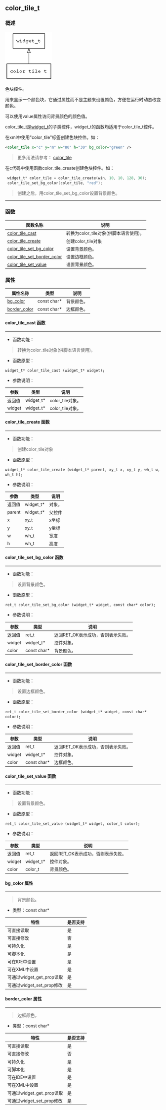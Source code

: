 ## color\_tile\_t
### 概述
![image](images/color_tile_t_0.png)

 色块控件。

 用来显示一个颜色块，它通过属性而不是主题来设置颜色，方便在运行时动态改变颜色。

 可以使用value属性访问背景颜色的颜色值。

 color\_tile\_t是[widget\_t](widget_t.md)的子类控件，widget\_t的函数均适用于color\_tile\_t控件。

 在xml中使用"color_tile"标签创建色块控件。如：

 ```xml
 <color_tile x="c" y="m" w="80" h="30" bg_color="green" />
 ```

 > 更多用法请参考：
 [color_tile](https://github.com/zlgopen/awtk/blob/master/demos/assets/default/raw/ui/color_picker_rgb.xml)

 在c代码中使用函数color_tile\_create创建色块控件。如：

 ```c
  widget_t* color_tile = color_tile_create(win, 10, 10, 128, 30);
  color_tile_set_bg_color(color_tile, "red");
 ```
 > 创建之后，用color\_tile\_set\_bg\_color设置背景颜色。


----------------------------------
### 函数
<p id="color_tile_t_methods">

| 函数名称 | 说明 | 
| -------- | ------------ | 
| <a href="#color_tile_t_color_tile_cast">color\_tile\_cast</a> | 转换为color_tile对象(供脚本语言使用)。 |
| <a href="#color_tile_t_color_tile_create">color\_tile\_create</a> | 创建color_tile对象 |
| <a href="#color_tile_t_color_tile_set_bg_color">color\_tile\_set\_bg\_color</a> | 设置背景颜色。 |
| <a href="#color_tile_t_color_tile_set_border_color">color\_tile\_set\_border\_color</a> | 设置边框颜色。 |
| <a href="#color_tile_t_color_tile_set_value">color\_tile\_set\_value</a> | 设置背景颜色。 |
### 属性
<p id="color_tile_t_properties">

| 属性名称 | 类型 | 说明 | 
| -------- | ----- | ------------ | 
| <a href="#color_tile_t_bg_color">bg\_color</a> | const char* | 背景颜色。 |
| <a href="#color_tile_t_border_color">border\_color</a> | const char* | 边框颜色。 |
#### color\_tile\_cast 函数
-----------------------

* 函数功能：

> <p id="color_tile_t_color_tile_cast"> 转换为color_tile对象(供脚本语言使用)。



* 函数原型：

```
widget_t* color_tile_cast (widget_t* widget);
```

* 参数说明：

| 参数 | 类型 | 说明 |
| -------- | ----- | --------- |
| 返回值 | widget\_t* | color\_tile对象。 |
| widget | widget\_t* | color\_tile对象。 |
#### color\_tile\_create 函数
-----------------------

* 函数功能：

> <p id="color_tile_t_color_tile_create"> 创建color_tile对象



* 函数原型：

```
widget_t* color_tile_create (widget_t* parent, xy_t x, xy_t y, wh_t w, wh_t h);
```

* 参数说明：

| 参数 | 类型 | 说明 |
| -------- | ----- | --------- |
| 返回值 | widget\_t* | 对象。 |
| parent | widget\_t* | 父控件 |
| x | xy\_t | x坐标 |
| y | xy\_t | y坐标 |
| w | wh\_t | 宽度 |
| h | wh\_t | 高度 |
#### color\_tile\_set\_bg\_color 函数
-----------------------

* 函数功能：

> <p id="color_tile_t_color_tile_set_bg_color"> 设置背景颜色。



* 函数原型：

```
ret_t color_tile_set_bg_color (widget_t* widget, const char* color);
```

* 参数说明：

| 参数 | 类型 | 说明 |
| -------- | ----- | --------- |
| 返回值 | ret\_t | 返回RET\_OK表示成功，否则表示失败。 |
| widget | widget\_t* | 控件对象。 |
| color | const char* | 背景颜色。 |
#### color\_tile\_set\_border\_color 函数
-----------------------

* 函数功能：

> <p id="color_tile_t_color_tile_set_border_color"> 设置边框颜色。



* 函数原型：

```
ret_t color_tile_set_border_color (widget_t* widget, const char* color);
```

* 参数说明：

| 参数 | 类型 | 说明 |
| -------- | ----- | --------- |
| 返回值 | ret\_t | 返回RET\_OK表示成功，否则表示失败。 |
| widget | widget\_t* | 控件对象。 |
| color | const char* | 边框颜色。 |
#### color\_tile\_set\_value 函数
-----------------------

* 函数功能：

> <p id="color_tile_t_color_tile_set_value"> 设置背景颜色。



* 函数原型：

```
ret_t color_tile_set_value (widget_t* widget, color_t color);
```

* 参数说明：

| 参数 | 类型 | 说明 |
| -------- | ----- | --------- |
| 返回值 | ret\_t | 返回RET\_OK表示成功，否则表示失败。 |
| widget | widget\_t* | 控件对象。 |
| color | color\_t | 背景颜色。 |
#### bg\_color 属性
-----------------------
> <p id="color_tile_t_bg_color"> 背景颜色。


* 类型：const char*

| 特性 | 是否支持 |
| -------- | ----- |
| 可直接读取 | 是 |
| 可直接修改 | 否 |
| 可持久化   | 是 |
| 可脚本化   | 是 |
| 可在IDE中设置 | 是 |
| 可在XML中设置 | 是 |
| 可通过widget\_get\_prop读取 | 是 |
| 可通过widget\_set\_prop修改 | 是 |
#### border\_color 属性
-----------------------
> <p id="color_tile_t_border_color"> 边框颜色。


* 类型：const char*

| 特性 | 是否支持 |
| -------- | ----- |
| 可直接读取 | 是 |
| 可直接修改 | 否 |
| 可持久化   | 是 |
| 可脚本化   | 是 |
| 可在IDE中设置 | 是 |
| 可在XML中设置 | 是 |
| 可通过widget\_get\_prop读取 | 是 |
| 可通过widget\_set\_prop修改 | 是 |
